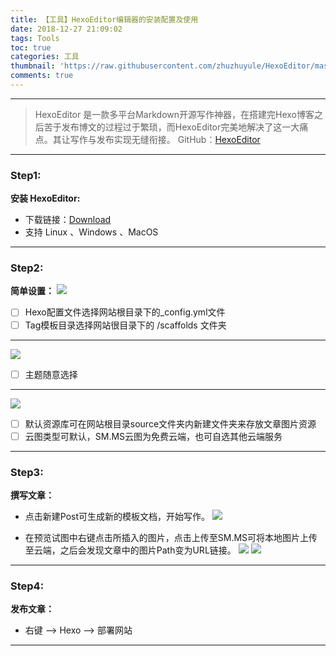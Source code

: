 ```yaml
---
title: 【工具】HexoEditor编辑器的安装配置及使用
date: 2018-12-27 21:09:02
tags: Tools
toc: true
categories: 工具
thumbnail: 'https://raw.githubusercontent.com/zhuzhuyule/HexoEditor/master/icons/HexoEditor.svg?sanitize=true'
comments: true
---
```


---
> HexoEditor 是一款多平台Markdown开源写作神器，在搭建完Hexo博客之后苦于发布博文的过程过于繁琐，而HexoEditor完美地解决了这一大痛点。其让写作与发布实现无缝衔接。
> GitHub：[HexoEditor](https://github.com/zhuzhuyule/HexoEditor)
 
<!-- more -->

---
### Step1: 
 **安装 HexoEditor:**
* 下载链接：[Download](https://github.com/zhuzhuyule/HexoEditor/releases)
* 支持 Linux 、Windows 、MacOS
---
### Step2:
 **简单设置：**
![](https://i.loli.net/2019/01/27/5c4db8d20de92.png)
- [ ]  Hexo配置文件选择网站根目录下的_config.yml文件
- [ ] Tag模板目录选择网站很目录下的 /scaffolds 文件夹
---
![](https://i.loli.net/2019/01/27/5c4db8d214477.png)
- [ ] 主题随意选择

---
  ![](https://i.loli.net/2019/01/27/5c4db8d206a24.png)
  - [ ] 默认资源库可在网站根目录source文件夹内新建文件夹来存放文章图片资源
  - [ ] 云图类型可默认，SM.MS云图为免费云端，也可自选其他云端服务

---
### Step3:
**撰写文章：**
* 点击新建Post可生成新的模板文档，开始写作。
![](https://i.loli.net/2019/01/27/5c4db8d201aba.png)

* 在预览试图中右键点击所插入的图片，点击上传至SM.MS可将本地图片上传至云端，之后会发现文章中的图片Path变为URL链接。
![](https://i.loli.net/2019/01/27/5c4dbb2b8a0ce.png)
![](https://i.loli.net/2019/01/27/5c4dbb2b8e9d0.png)
---
### Step4:
**发布文章：**

* 右键  --> Hexo --> 部署网站
---
